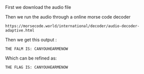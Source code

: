 
First we download the audio file

Then we run the audio through a online morse code decoder

```
https://morsecode.world/international/decoder/audio-decoder-adaptive.html
```


Then we get this output :

```
THE FALM IS: CANYOUHEARMENOW
```


Which can be refined as:

```
THE FLAG IS: CANYOUHEARMENOW
```


